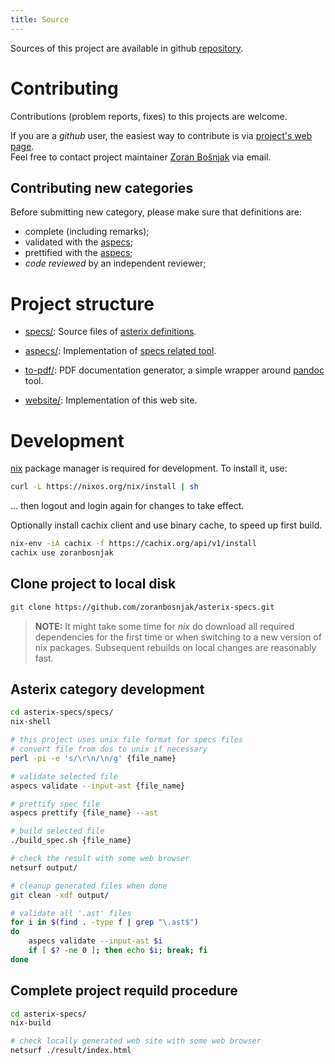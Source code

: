 ```yaml
---
title: Source
---
```


Sources of this project are available in github
[repository](https://github.com/zoranbosnjak/asterix-specs).

# Contributing

Contributions (problem reports, fixes) to this projects are welcome.

If you are a *github* user, the easiest way to contribute is via
[project's web page](https://github.com/zoranbosnjak/asterix-specs).
\
Feel free to contact project maintainer
[Zoran Bošnjak](mailto:zoran.bosnjak@sloveniacontrol.si)
via email.

## Contributing new categories

Before submitting new category, please make sure that
definitions are:

- complete (including remarks);
- validated with the [aspecs](/aspecs.html);
- prettified with the [aspecs](/aspecs.html);
- *code reviewed* by an independent reviewer;

# Project structure

- [specs/](https://github.com/zoranbosnjak/asterix-specs/tree/master/specs):
  Source files of [asterix definitions](/specs.html).

- [aspecs/](https://github.com/zoranbosnjak/asterix-specs/tree/master/aspecs):
  Implementation of [specs related tool](/aspecs.html).

- [to-pdf/](https://github.com/zoranbosnjak/asterix-specs/tree/master/to-pdf):
  PDF documentation generator, a simple wrapper
  around [pandoc](https://pandoc.org/) tool.

- [website/](https://github.com/zoranbosnjak/asterix-specs/tree/master/website):
  Implementation of this web site.

# Development

[nix](https://nixos.org/) package manager is required for development.
To install it, use:

```bash
curl -L https://nixos.org/nix/install | sh
```

... then logout and login again for changes to take effect.

Optionally install cachix client and use binary cache,
to speed up first build.

```bash
nix-env -iA cachix -f https://cachix.org/api/v1/install
cachix use zoranbosnjak
```

## Clone project to local disk

```bash
git clone https://github.com/zoranbosnjak/asterix-specs.git
```

> **NOTE:** It might take some time for *nix* do download all required
dependencies for the first time or when switching to a new version of
nix packages.  Subsequent rebuilds on local changes are reasonably fast.

## Asterix category development

```bash
cd asterix-specs/specs/
nix-shell

# this project uses unix file format for specs files
# convert file from dos to unix if necessary
perl -pi -e 's/\r\n/\n/g' {file_name}

# validate selected file
aspecs validate --input-ast {file_name}

# prettify spec file
aspecs prettify {file_name} --ast

# build selected file
./build_spec.sh {file_name}

# check the result with some web browser
netsurf output/

# cleanup generated files when done
git clean -xdf output/

# validate all '.ast' files
for i in $(find . -type f | grep "\.ast$")
do
    aspecs validate --input-ast $i
    if [ $? -ne 0 ]; then echo $i; break; fi
done
```

## Complete project requild procedure

```bash
cd asterix-specs/
nix-build

# check locally generated web site with some web browser
netsurf ./result/index.html
```
